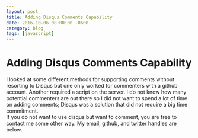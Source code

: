 ```yaml
---
layout: post
title: Adding Disqus Comments Capability
date: 2016-10-06 08:00:00 -0600
category: blog
tags: [javascript]
---
```


# Adding Disqus Comments Capability
I looked at some different methods for supporting comments without resorting to Disqus but one only worked for commenters with a github account.  Another required a script on the server.
I do not know how many potential commenters are out there so I did not want to spend a lot of time on adding comments; Disqus was a solution that did not require a big time commitment.  
If you do not want to use disqus but want to comment, you are free to contact me some other way.  My email, github, and twitter handles are below.
